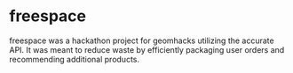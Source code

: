 # freespace
freespace was a hackathon project for geomhacks utilizing the accurate API. It was meant to reduce waste by efficiently packaging user orders and recommending additional products.
